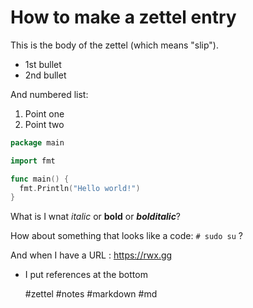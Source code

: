 # How to make a zettel entry

This is the body of the zettel (which means "slip").

* 1st bullet
* 2nd bullet

And numbered list:

1. Point one
2. Point two 

```go
package main

import fmt

func main() {
  fmt.Println("Hello world!")
}
```

What is I wnat *italic* or **bold** or ***bolditalic***?

How about something that looks like a code: `# sudo su` ?

And when I have a URL : https://rwx.gg


* I put references at the bottom

    #zettel #notes #markdown #md
